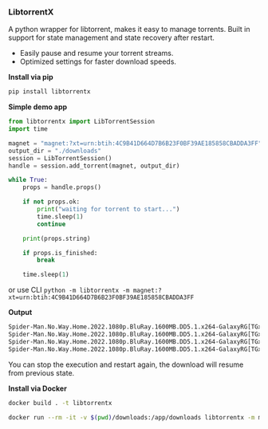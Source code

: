 ### LibtorrentX

A python wrapper for libtorrent, makes it easy to manage torrents. Built in support for state management and state recovery after restart.

- Easily pause and resume your torrent streams.
- Optimized settings for faster download speeds.

**Install via pip**

````sh
pip install libtorrentx
````

**Simple demo app**

````python
from libtorrentx import LibTorrentSession
import time

magnet = "magnet:?xt=urn:btih:4C9B41D664D7B6B23F0BF39AE185858CBADDA3FF"
output_dir = "./downloads"
session = LibTorrentSession()
handle = session.add_torrent(magnet, output_dir)

while True:
    props = handle.props()

    if not props.ok:
        print("waiting for torrent to start...")
        time.sleep(1)
        continue

    print(props.string)

    if props.is_finished:
        break

    time.sleep(1)

````

or use CLI `python -m libtorrentx -m magnet:?xt=urn:btih:4C9B41D664D7B6B23F0BF39AE185858CBADDA3FF`

**Output**

````sh
Spider-Man.No.Way.Home.2022.1080p.BluRay.1600MB.DD5.1.x264-GalaxyRG[TGx], 1.20 MB/s, 19%
Spider-Man.No.Way.Home.2022.1080p.BluRay.1600MB.DD5.1.x264-GalaxyRG[TGx], 12.00 MB/s, 19%
Spider-Man.No.Way.Home.2022.1080p.BluRay.1600MB.DD5.1.x264-GalaxyRG[TGx], 28.11 MB/s, 77%
Spider-Man.No.Way.Home.2022.1080p.BluRay.1600MB.DD5.1.x264-GalaxyRG[TGx], 29.00 MB/s, 100%
````

You can stop the execution and restart again, the download will resume from previous state.

**Install via Docker**

```sh
docker build . -t libtorrentx
```

````sh
docker run --rm -it -v $(pwd)/downloads:/app/downloads libtorrentx -m magnet:?xt=urn:btih:4C9B41D664D7B6B23F0BF39AE185858CBADDA3FF
````

